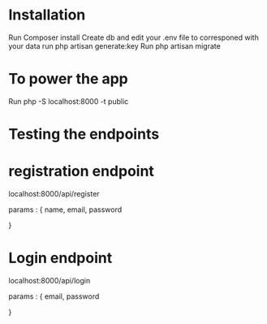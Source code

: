 # Installation

Run Composer install
Create db and edit your .env file to corresponed with your data
run php artisan generate:key
Run php artisan migrate


# To power the app
Run php -S localhost:8000 -t public


# Testing the endpoints

# registration endpoint

localhost:8000/api/register

params : {
    name,
    email,
    password
    
}


# Login endpoint

localhost:8000/api/login

params : {
    email,
    password
    
}





